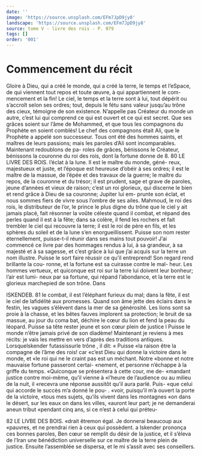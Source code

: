 ```yaml
---
date: ''
image: 'https://source.unsplash.com/EFm7JpD9jy8'
landscape: 'https://source.unsplash.com/EFm7JpD9jy8'
source: tome V - livre des rois - P. 079
tags: []
order: '001'
---
```


# Commencement du récit

Gloire à Dieu, qui a créé le monde, qui a créé la
terre, le temps et l’eSpace, de qui viennent tout repos et toute œuvre, à qui appartiennent le com-
mencement et la fin! Le ciel, le temps et la terre sont à lui, tout dépérit ou s’accroît selon ses ordres;
tout, depuis le fétu sans valeur jusqu’au trône des cieux, témoigne de son existence. N’appelle pas Créateur du monde un autre, c’est lui qui comprend
ce qui est ouvert et ce qui est secret. Que ses grâces soient sur l’âme de Mohammed, et que tous les compagnons du Prophète en soient comblés! Le chef des compagnons était Ali, que le Prophète a appelé
son successeur. Tous ont été des hommes saints, et
maîtres de leurs passions; mais les paroles d’Ali
sont incomparables. Maintenant redoublons de pa- roles de grâces, bénissons le Créateur, bénissons la
couronne du roi des rois, dont la fortune donne de 8.
80 LE LIVRE DES ROIS. l’éclat à la lune. ll est le maître du monde, géné-
reux, majestueux et juste, et l’époque est heureuse d’obéir à ses ordres; il est le maître de la massue,
de l’épée et des travaux de la guerre; le maître du
repos, de la couronne et du trésor; il est prudent, sage et grave de paroles, jeune d’années et vieux de raison; c’est un roi glorieux, qui discerne le bien et rend grâce à Dieu de sa couronne; Jupiter lui em- prunte son éclat, et nous sommes fiers de vivre sous l’ombre de ses ailes. Mahmoud, le roi des rois, le distributeur de l’or, le prince le plus digne du trône que le ciel y ait jamais placé, fait résonner la voûte céleste quand il combat, et répand des perles quand
il est à la fête; dans sa colère, il fend les rochers et
fait trembler le ciel qui recouvre la terre; il est le roi de père en fils, et les sphères du soleil et de la lune s’en enorgueillissent. Puisse son nom rester éternellement, puisse-t-il réunir dans ses mains tout pouvoir! J’ai commencé ce livre par des hommages rendus à lui, à sa grandeur, à sa majesté et à sa
sagesse, et c’est grâce à lui que j’ai acquis sur la
terre un nom illustre. Puisse le sort faire réussir ce qu’il entreprend! Son regard rend brillante la cou- ronne, et la fortune est sa cuirasse contre le mal- heur. Les hommes vertueux, et quiconque est roi sur la terre lui doivent leur bonheur; l’air est lumi- neux par sa fortune, qui répand l’abondance, et la
terre est le glorieux marchepied de son trône. Dans

ISKENDEB. 81 le combat, il est l’éléphant furieux du mal; dans la
fête, il est le ciel de lafidélité aux promesses. Quand son âme jette des éclairs dans le festin, les vagues s’élèvent dans la mer de sa générosité. Les lions sont
sa proie à la chasse, et les bêtes fauves implorent sa protection; le bruit de sa massue, au jour du coma bat, déchire le cœur du lion et fend la peau du léopard. Puisse sa tête rester jeune et son cœur
plein de justice l Puisse le monde n’être jamais privé de son diadème! Maintenant je reviens à mes récits: je vais les mettre en vers d’après des traditions antiques.
Lorsquelskender futassissurle trône , il dit: « Puisse «la raison être la compagne de l’âme des rois! car
«c’est Dieu qui donne la victoire dans le monde, et
«le roi qui ne le craint pas est un méchant. Notre «bonne et notre mauvaise fortune passeront certai- «nement, et personne n’échappe à la griffe du temps. «Quiconque se présentera à cette cour, me de- «mandant justice contre moi-même, qu’il vienne à «l’heure de l’audience ou au milieu de la nuit, il «recevra une réponse aussitôt qu’il aura parlé. Puis-
«que celui qui accorde le succès m’a donné le pou- . «voir, puisqu’il m’a ouvert la porte de la victoire, «tous mes sujets, qu’ils vivent dans les montagnes «on dans le désert, sur les eaux on dans les villes,
«auront leur part; je ne demanderai aneun tribut «pendant cinq ans, si ce n’est à celui qui préteu-

82 LE LlVBE DES BOIS.
«drait êtremon égal. Je donnerai beaucoup aux «pauvres, et ne prendrai rien à ceux qui possèdent. a
Iskender prononça ces bonnes paroles, Ben cœur se remplit du désir de la justice, et il s’éleva de l’Iran
une bénédiction universelle sur ce maître de la terre
plein de justice. Ensuite l’assemblée se dispersa, et le mi s’assit avec ses conseillers.
